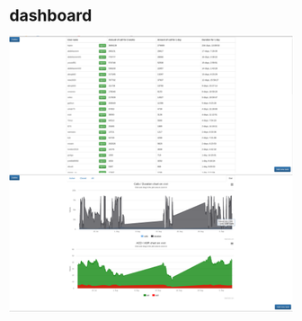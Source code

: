 # dashboard
![alt tag](https://raw.githubusercontent.com/YGeeneY/dashboard/master/dash.png)
![alt tag](https://raw.githubusercontent.com/YGeeneY/dashboard/master/dash1.png)
